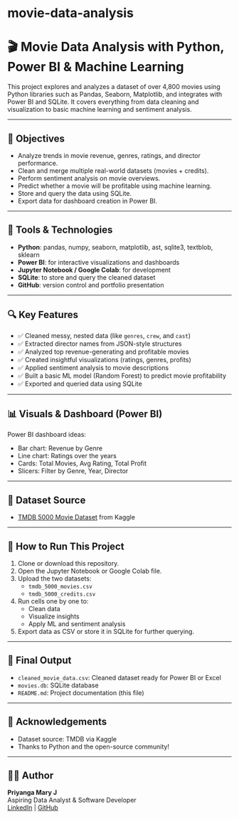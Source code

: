 # movie-data-analysis
# 🎬 Movie Data Analysis with Python, Power BI & Machine Learning

This project explores and analyzes a dataset of over 4,800 movies using Python libraries such as Pandas, Seaborn, Matplotlib, and integrates with Power BI and SQLite. It covers everything from data cleaning and visualization to basic machine learning and sentiment analysis.

---

## 📌 Objectives

- Analyze trends in movie revenue, genres, ratings, and director performance.
- Clean and merge multiple real-world datasets (movies + credits).
- Perform sentiment analysis on movie overviews.
- Predict whether a movie will be profitable using machine learning.
- Store and query the data using SQLite.
- Export data for dashboard creation in Power BI.

---

## 🧰 Tools & Technologies

- **Python**: pandas, numpy, seaborn, matplotlib, ast, sqlite3, textblob, sklearn
- **Power BI**: for interactive visualizations and dashboards
- **Jupyter Notebook / Google Colab**: for development
- **SQLite**: to store and query the cleaned dataset
- **GitHub**: version control and portfolio presentation

---

## 🔍 Key Features

- ✅ Cleaned messy, nested data (like `genres`, `crew`, and `cast`)
- ✅ Extracted director names from JSON-style structures
- ✅ Analyzed top revenue-generating and profitable movies
- ✅ Created insightful visualizations (ratings, genres, profits)
- ✅ Applied sentiment analysis to movie descriptions
- ✅ Built a basic ML model (Random Forest) to predict movie profitability
- ✅ Exported and queried data using SQLite

---

## 📊 Visuals & Dashboard (Power BI)

Power BI dashboard ideas:
- Bar chart: Revenue by Genre
- Line chart: Ratings over the years
- Cards: Total Movies, Avg Rating, Total Profit
- Slicers: Filter by Genre, Year, Director

---

## 📂 Dataset Source

- [TMDB 5000 Movie Dataset](https://www.kaggle.com/datasets/tmdb/tmdb-movie-metadata) from Kaggle

---

## 🚀 How to Run This Project

1. Clone or download this repository.
2. Open the Jupyter Notebook or Google Colab file.
3. Upload the two datasets:
   - `tmdb_5000_movies.csv`
   - `tmdb_5000_credits.csv`
4. Run cells one by one to:
   - Clean data
   - Visualize insights
   - Apply ML and sentiment analysis
5. Export data as CSV or store it in SQLite for further querying.

---

## 📎 Final Output

- `cleaned_movie_data.csv`: Cleaned dataset ready for Power BI or Excel
- `movies.db`: SQLite database
- `README.md`: Project documentation (this file)

---

## 🙌 Acknowledgements

- Dataset source: TMDB via Kaggle
- Thanks to Python and the open-source community!

---

## 🧑‍💻 Author

**Priyanga Mary J**  
Aspiring Data Analyst & Software Developer  
[LinkedIn](https://www.linkedin.com/in/priyanga-mary-j-ba133b25a) | [GitHub](https://github.com/priyangamary)


